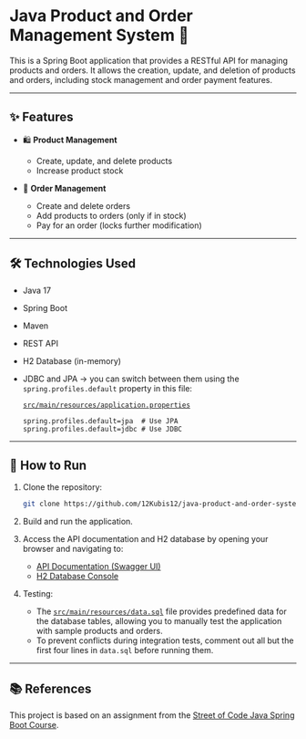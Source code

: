 # Java Product and Order Management System 🛒

This is a Spring Boot application that provides a RESTful API for managing products and orders. It allows the creation, update, and deletion of products and orders, including stock management and order payment features.

---

## ✨ Features

- 🛍️ **Product Management**
  - Create, update, and delete products
  - Increase product stock

- 📑 **Order Management**
  - Create and delete orders
  - Add products to orders (only if in stock)
  - Pay for an order (locks further modification)

---

## 🛠️ Technologies Used

- Java 17
- Spring Boot
- Maven
- REST API
- H2 Database (in-memory)
- JDBC and JPA -> you can switch between them using the `spring.profiles.default` property in this file:

  [`src/main/resources/application.properties`](https://github.com/12Kubis12/java-product-and-order-system/blob/main/src/main/resources/application.properties)
    ```properties
    spring.profiles.default=jpa  # Use JPA
    spring.profiles.default=jdbc # Use JDBC
    ```

---

## 🚀 How to Run

1. Clone the repository:
   ```bash
   git clone https://github.com/12Kubis12/java-product-and-order-system.git

2. Build and run the application.

3. Access the API documentation and H2 database by opening your browser and navigating to:

   - [API Documentation (Swagger UI)](http://localhost:8080/swagger-ui/index.html#/)
   - [H2 Database Console](http://localhost:8080/h2-console)

4. Testing:
   - The [`src/main/resources/data.sql`](https://github.com/12Kubis12/java-product-and-order-system/blob/main/src/main/resources/data.sql) file provides predefined data for the database tables, allowing you to manually test the application with sample products and orders.
   - To prevent conflicts during integration tests, comment out all but the first four lines in `data.sql` before running them.

---

## 📚 References

This project is based on an assignment from the [Street of Code Java Spring Boot Course](https://github.com/StreetOfCode/java-kurz-spring-boot-zadanie).
